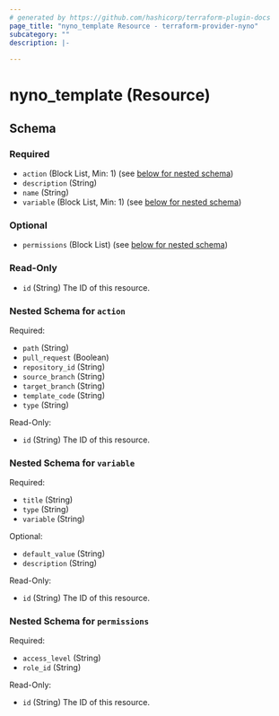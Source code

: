 ```yaml
---
# generated by https://github.com/hashicorp/terraform-plugin-docs
page_title: "nyno_template Resource - terraform-provider-nyno"
subcategory: ""
description: |-
  
---
```


# nyno_template (Resource)





<!-- schema generated by tfplugindocs -->
## Schema

### Required

- `action` (Block List, Min: 1) (see [below for nested schema](#nestedblock--action))
- `description` (String)
- `name` (String)
- `variable` (Block List, Min: 1) (see [below for nested schema](#nestedblock--variable))

### Optional

- `permissions` (Block List) (see [below for nested schema](#nestedblock--permissions))

### Read-Only

- `id` (String) The ID of this resource.

<a id="nestedblock--action"></a>
### Nested Schema for `action`

Required:

- `path` (String)
- `pull_request` (Boolean)
- `repository_id` (String)
- `source_branch` (String)
- `target_branch` (String)
- `template_code` (String)
- `type` (String)

Read-Only:

- `id` (String) The ID of this resource.


<a id="nestedblock--variable"></a>
### Nested Schema for `variable`

Required:

- `title` (String)
- `type` (String)
- `variable` (String)

Optional:

- `default_value` (String)
- `description` (String)

Read-Only:

- `id` (String) The ID of this resource.


<a id="nestedblock--permissions"></a>
### Nested Schema for `permissions`

Required:

- `access_level` (String)
- `role_id` (String)

Read-Only:

- `id` (String) The ID of this resource.


